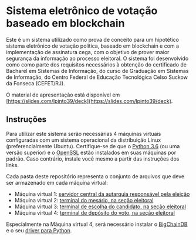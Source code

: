 # Sistema eletrônico de votação baseado em blockchain

Este é um sistema utilizado como prova de conceito para um hipotético sistema eletrônico de votação política, baseado em blockchain e com a implementação de assinatura cega, com o objetivo de prover maior segurança da informação ao processo eleitoral. O sistema foi desenvolvido como como parte dos requisitos necessários à obtenção do certificado de Bacharel em Sistemas de Informação, do curso de Graduação em Sistemas de Informação, do Centro Federal de Educação Tecnológica Celso Suckow da Fonseca (CEFET/RJ).

O material de apresentação está disponível em [https://slides.com/lpinto39/deck](https://slides.com/lpinto39/deck).


## Instruções

Para utilizar este sistema serão necessárias 4 máquinas virtuais configuradas com um sistema operacional da distribuição Linux (preferencialmente Ubuntu). Certifique-se de que o [Python 3.6](https://www.openssl.org/source/) (ou uma versão superior) e o [OpenSSL](https://www.openssl.org/source/) estão instalados em suas máquinas por padrão. Caso contrário, instale você mesmo a partir das instruções dos links.

Cada pasta deste repositório representa o conjunto de arquivos que deve ser armazenado em cada máquina virtual:

- Máquina virtual 1: [servidor central da autarquia responsável pela eleição](https://github.com/lpinto39/blockchain-voting/tree/main/central)
- Máquina virtual 2: [terminal do mesário, na seção eleitoral](https://github.com/lpinto39/blockchain-voting/tree/main/terminal-mesario)
- Máquina virtual 3: [terminal de escolha do candidato, na seção eleitoral](https://github.com/lpinto39/blockchain-voting/tree/main/terminal-escolha)
- Máquina virtual 4: [terminal de depósito do voto, na seção eleitoral](https://github.com/lpinto39/blockchain-voting/tree/main/terminal-deposito)

Especialmente na Máquina virtual 4, será necessário instalar o [BigChainDB](https://github.com/bigchaindb/bigchaindb) e o seu [driver para Python](https://github.com/bigchaindb/bigchaindb-driver).
